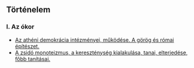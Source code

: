 ## Történelem

### I. Az ókor
  - [Az athéni demokrácia intézményei, működése. A görög és római építészet.](./tortenelem/1_atheni_demokracia.md)
  - [A zsidó monoteizmus, a kereszténység kialakulása, tanai, elterjedése, főbb tanításai.](./tortenelem/2_zsido_monoteizmus.md)